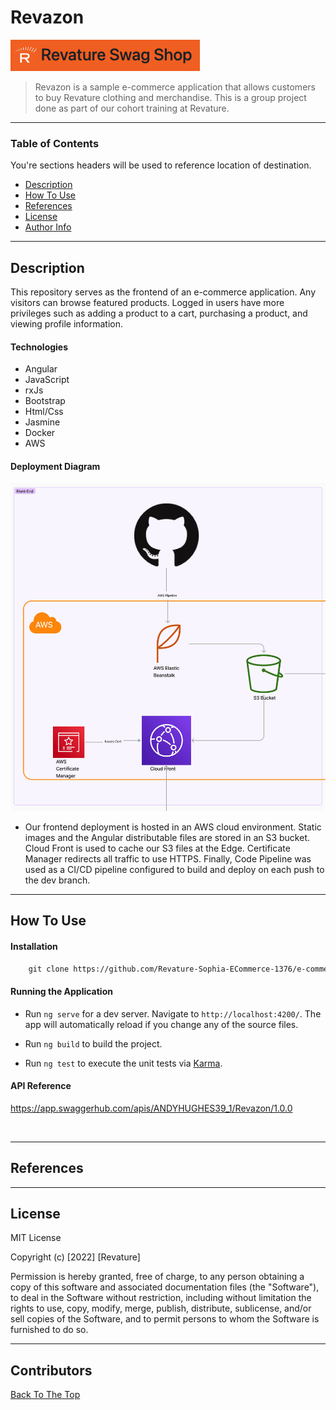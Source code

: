 # Revazon

![Project Image](src/assets/images/revazon-nav-bar-image.png)

> Revazon is a sample e-commerce application that allows customers to buy Revature clothing and merchandise. This is a group project done as part of our cohort training at Revature.
---

### Table of Contents
You're sections headers will be used to reference location of destination.

- [Description](#description)
- [How To Use](#how-to-use)
- [References](#references)
- [License](#license)
- [Author Info](#author-info)

---

## Description

This repository serves as the frontend of an e-commerce application. Any visitors can browse featured products. Logged in users have more privileges such as adding a product to a cart, purchasing a product, and viewing profile information.

#### Technologies

- Angular
- JavaScript
- rxJs
- Bootstrap
- Html/Css
- Jasmine
- Docker
- AWS

#### Deployment Diagram

![Project Image](src/assets/images/deployment-frontend.jpg)
- Our frontend deployment is hosted in an AWS cloud environment. Static images and the Angular distributable files are stored in an S3 bucket. Cloud Front is used to cache our S3 files at the Edge. Certificate Manager redirects all traffic to use HTTPS. Finally, Code Pipeline was used as a CI/CD pipeline configured to build and deploy on each push to the dev branch.
---

## How To Use


#### Installation

```html
    git clone https://github.com/Revature-Sophia-ECommerce-1376/e-commerce-frontend-angular.git
```

#### Running the Application
- Run `ng serve` for a dev server. Navigate to `http://localhost:4200/`. The app will automatically reload if you change any of the source files.

- Run `ng build` to build the project.

- Run `ng test` to execute the unit tests via [Karma](https://karma-runner.github.io).


#### API Reference
https://app.swaggerhub.com/apis/ANDYHUGHES39_1/Revazon/1.0.0
```html
    
```


---

## References


---

## License

MIT License

Copyright (c) [2022] [Revature]

Permission is hereby granted, free of charge, to any person obtaining a copy
of this software and associated documentation files (the "Software"), to deal
in the Software without restriction, including without limitation the rights
to use, copy, modify, merge, publish, distribute, sublicense, and/or sell
copies of the Software, and to permit persons to whom the Software is
furnished to do so.


---

## Contributors



[Back To The Top](#read-me-template)